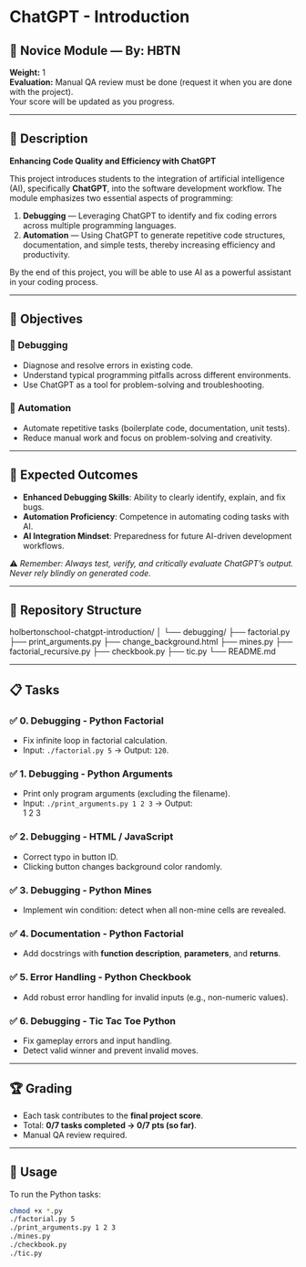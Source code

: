 # ChatGPT - Introduction

## 📌 Novice Module — By: HBTN  
**Weight:** 1  
**Evaluation:** Manual QA review must be done (request it when you are done with the project).  
Your score will be updated as you progress.  

---

## 📝 Description
**Enhancing Code Quality and Efficiency with ChatGPT**

This project introduces students to the integration of artificial intelligence (AI), specifically **ChatGPT**, into the software development workflow. The module emphasizes two essential aspects of programming:  

1. **Debugging** — Leveraging ChatGPT to identify and fix coding errors across multiple programming languages.  
2. **Automation** — Using ChatGPT to generate repetitive code structures, documentation, and simple tests, thereby increasing efficiency and productivity.  

By the end of this project, you will be able to use AI as a powerful assistant in your coding process.

---

## 🎯 Objectives

### 🔹 Debugging
- Diagnose and resolve errors in existing code.  
- Understand typical programming pitfalls across different environments.  
- Use ChatGPT as a tool for problem-solving and troubleshooting.  

### 🔹 Automation
- Automate repetitive tasks (boilerplate code, documentation, unit tests).  
- Reduce manual work and focus on problem-solving and creativity.  

---

## 🚀 Expected Outcomes
- **Enhanced Debugging Skills**: Ability to clearly identify, explain, and fix bugs.  
- **Automation Proficiency**: Competence in automating coding tasks with AI.  
- **AI Integration Mindset**: Preparedness for future AI-driven development workflows.  

⚠️ *Remember: Always test, verify, and critically evaluate ChatGPT’s output. Never rely blindly on generated code.*  

---

## 📂 Repository Structure
holbertonschool-chatgpt-introduction/
│
└── debugging/
├── factorial.py
├── print_arguments.py
├── change_background.html
├── mines.py
├── factorial_recursive.py
├── checkbook.py
├── tic.py
└── README.md

---

## 📋 Tasks

### ✅ 0. Debugging - Python Factorial  
- Fix infinite loop in factorial calculation.  
- Input: `./factorial.py 5` → Output: `120`.  

### ✅ 1. Debugging - Python Arguments  
- Print only program arguments (excluding the filename).  
- Input: `./print_arguments.py 1 2 3` → Output:  
1
2
3

### ✅ 2. Debugging - HTML / JavaScript  
- Correct typo in button ID.  
- Clicking button changes background color randomly.  

### ✅ 3. Debugging - Python Mines  
- Implement win condition: detect when all non-mine cells are revealed.  

### ✅ 4. Documentation - Python Factorial  
- Add docstrings with **function description**, **parameters**, and **returns**.  

### ✅ 5. Error Handling - Python Checkbook  
- Add robust error handling for invalid inputs (e.g., non-numeric values).  

### ✅ 6. Debugging - Tic Tac Toe Python  
- Fix gameplay errors and input handling.  
- Detect valid winner and prevent invalid moves.  

---

## 🏆 Grading
- Each task contributes to the **final project score**.  
- Total: **0/7 tasks completed → 0/7 pts (so far)**.  
- Manual QA review required.  

---

## 📖 Usage
To run the Python tasks:  
```bash
chmod +x *.py
./factorial.py 5
./print_arguments.py 1 2 3
./mines.py
./checkbook.py
./tic.py
